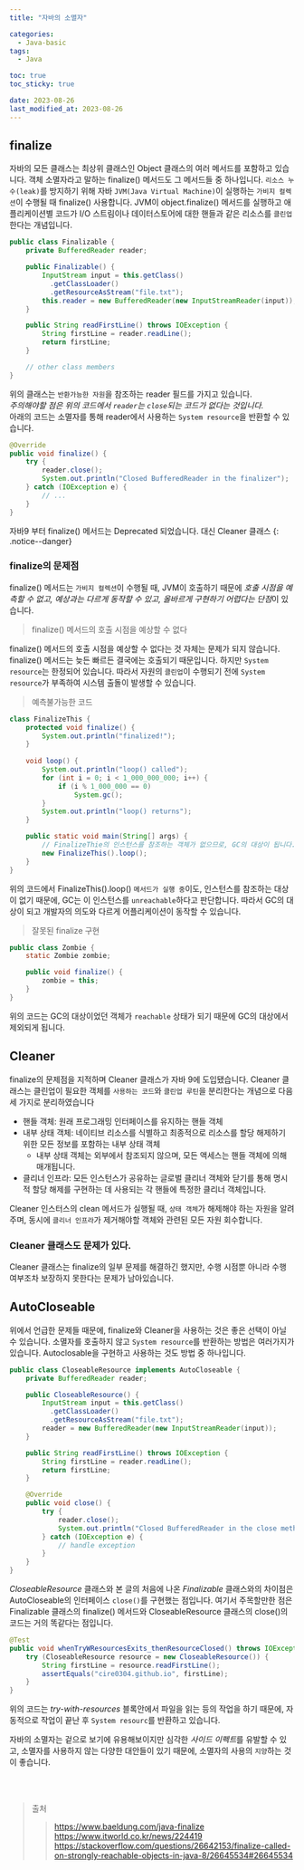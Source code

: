 ```yaml
---
title: "자바의 소멸자"

categories:
  - Java-basic
tags:
  - Java

toc: true
toc_sticky: true

date: 2023-08-26
last_modified_at: 2023-08-26
---
```


## finalize

자바의 모든 클래스는 최상위 클래스인 Object 클래스의 여러 메서드를 포함하고 있습니다. 객체 소멸자라고 말하는 finalize() 메서드도 그 메서드들 중 하나입니다. `리소스 누수(leak)`를 방지하기 위해 자바 `JVM(Java Virtual Machine)`이 실행하는 `가비지 컬렉션`이 수행될 때 finalize() 사용합니다. JVM이 object.finalize() 메서드를 실행하고 애플리케이션별 코드가 I/O 스트림이나 데이터스토어에 대한 핸들과 같은 리소스를 `클린업`한다는 개념입니다.

```java
public class Finalizable {
    private BufferedReader reader;

    public Finalizable() {
        InputStream input = this.getClass()
          .getClassLoader()
          .getResourceAsStream("file.txt");
        this.reader = new BufferedReader(new InputStreamReader(input));
    }

    public String readFirstLine() throws IOException {
        String firstLine = reader.readLine();
        return firstLine;
    }

    // other class members
}
```

위의 클래스는 `반환가능한 자원`을 참조하는 reader 필드를 가지고 있습니다.  
*주의해야할 점은 위의 코드에서 `reader`는 `close`되는 코드가 없다는 것입니다.*  
아래의 코드는 소멸자를 통해 reader에서 사용하는 `System resource`을 반환할 수 있습니다.

```java
@Override
public void finalize() {
    try {
        reader.close();
        System.out.println("Closed BufferedReader in the finalizer");
    } catch (IOException e) {
        // ...
    }
}
```

자바9 부터 finalize() 메서드는 Deprecated 되었습니다. 대신 Cleaner 클래스
{: .notice--danger}

### finalize의 문제점

finalize() 메서드는 `가비지 컬렉션`이 수행될 때, JVM이 호출하기 때문에 *호출 시점을 예측할 수 없고, 예상과는 다르게 동작할 수 있고, 올바르게 구현하기 어렵다는 단점*이 있습니다.  

> finalize() 메서드의 호출 시점을 예상할 수 없다

finalize() 메서드의 호출 시점을 예상할 수 없다는 것 자체는 문제가 되지 않습니다. finalize() 메서드는 늦든 빠르든 결국에는 호출되기 때문입니다. 하지만 `System resource`는 한정되어 있습니다. 따라서 자원의 `클린업`이 수행되기 전에 `System resource`가 부족하여 시스템 출돌이 발생할 수 있습니다.


> 예측불가능한 코드

```java
class FinalizeThis {
    protected void finalize() {
        System.out.println("finalized!");
    }
  
    void loop() {
        System.out.println("loop() called");
        for (int i = 0; i < 1_000_000_000; i++) {
            if (i % 1_000_000 == 0)
                System.gc();
        }
        System.out.println("loop() returns");
    }

    public static void main(String[] args) {
        // FinalizeThie의 인스턴스를 참조하는 객체가 없으므로, GC의 대상이 됩니다.
        new FinalizeThis().loop(); 
    }
}
```

위의 코드에서 FinalizeThis().loop() `메서드가 실행 중`이도, 인스턴스를 참조하는 대상이 없기 때문에, GC는 이 인스턴스를 `unreachable`하다고 판단합니다. 따라서 GC의 대상이 되고 개발자의 의도와 다르게 어플리케이션이 동작할 수 있습니다.

> 잘못된 finalize 구현

```java
public class Zombie {
	static Zombie zombie;

	public void finalize() {
		zombie = this; 
	}
}
```

위의 코드는 GC의 대상이었던 객체가 `reachable` 상태가 되기 때문에 GC의 대상에서 제외되게 됩니다. 

## Cleaner

finalize의 문제점을 지적하며 Cleaner 클래스가 자바 9에 도입됐습니다. Cleaner 클래스는  클린업이 필요한 객체를 `사용하는 코드`와 `클린업 루틴`을 분리한다는 개념으로 다음 세 가지로 분리하였습니다

- 핸들 객체: 원래 프로그래밍 인터페이스를 유지하는 핸들 객체
- 내부 상태 객체: 네이티브 리소스를 식별하고 최종적으로 리소스를 할당 해제하기 위한 모든 정보를 포함하는 내부 상태 객체 
  - 내부 상태 객체는 외부에서 참조되지 않으며, 모든 액세스는 핸들 객체에 의해 매개됩니다.
- 클리너 인프라: 모든 인스턴스가 공유하는 글로벌 클리너 객체와 닫기를 통해 명시적 할당 해제를 구현하는 데 사용되는 각 핸들에 특정한 클리너 객체입니다.

Cleaner 인스터스의 clean 메서드가 실행될 때, `상태 객체`가 해제해야 하는 자원을 알려주며, 동시에 `클리너 인프라`가 제거해야할 객체와 관련된 모든 자원 회수합니다.

### Cleaner 클래스도 문제가 있다.

Cleaner 클래스는 finalize의 일부 문제를 해결하긴 했지만, 수행 시점뿐 아니라 수행 여부조차 보장하지 못한다는 문제가 남아있습니다.

## AutoCloseable

위에서 언급한 문제들 때문에, finalize와 Cleaner을 사용하는 것은 좋은 선택이 아닐 수 있습니다.
소멸자를 호출하지 않고 `System resource`를 반환하는 방법은 여러가지가 있습니다. Autoclosable을 구현하고 사용하는 것도 방법 중 하나입니다.

```java
public class CloseableResource implements AutoCloseable {
    private BufferedReader reader;

    public CloseableResource() {
        InputStream input = this.getClass()
          .getClassLoader()
          .getResourceAsStream("file.txt");
        reader = new BufferedReader(new InputStreamReader(input));
    }

    public String readFirstLine() throws IOException {
        String firstLine = reader.readLine();
        return firstLine;
    }

    @Override
    public void close() {
        try {
            reader.close();
            System.out.println("Closed BufferedReader in the close method");
        } catch (IOException e) {
            // handle exception
        }
    }
}
```

*CloseableResource* 클래스와 본 글의 처음에 나온 *Finalizable* 클래스와의 차이점은 AutoCloseable의 인터페이스 `close()`를 구현했는 점입니다. 여기서 주목할만한 점은 Finalizable 클래스의 finalize() 메서드와 CloseableResource 클래스의 close()의 코드는 거의 똑같다는 점입니다.

```java
@Test
public void whenTryWResourcesExits_thenResourceClosed() throws IOException {
    try (CloseableResource resource = new CloseableResource()) {
        String firstLine = resource.readFirstLine();
        assertEquals("cire0304.github.io", firstLine);
    }
}
```

위의 코드는 *try-with-resources* 블록안에서 파일을 읽는 등의 작업을 하기 때문에, 자동적으로 작업이 끝난 후  `System resourc`를 반환하고 있습니다.

자바의 소멸자는 겉으로 보기에 유용해보이지만 심각한 *사이드 이펙트*를 유발할 수 있고, 소멸자를 사용하지 않는 다양한 대안들이 있기 때문에, 소멸자의 사용의 `지양`하는 것이 좋습니다.


<br>
<br>

> 출처  
>> https://www.baeldung.com/java-finalize  
> https://www.itworld.co.kr/news/224419
> https://stackoverflow.com/questions/26642153/finalize-called-on-strongly-reachable-objects-in-java-8/26645534#26645534